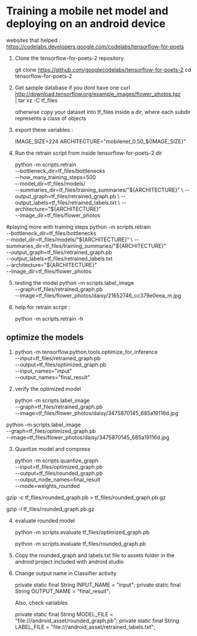 # Training a mobile net model and deploying on an android device

websites that helped : 
https://codelabs.developers.google.com/codelabs/tensorflow-for-poets


1. Clone the tensorflow-for-poets-2 repository

	git clone https://github.com/googlecodelabs/tensorflow-for-poets-2
	cd tensorflow-for-poets-2
2. Get sample database if you dont have one
	curl http://download.tensorflow.org/example_images/flower_photos.tgz \
    | tar xz -C tf_files

    otherwise copy your dataset into tf_files inside a dir, where each subdir represents a class of objects

3. export these variables : 

	IMAGE_SIZE=224
	ARCHITECTURE="mobilenet_0.50_${IMAGE_SIZE}"

4. Run the retrain script from inside tensorflow-for-poets-2 dir
	
	python -m scripts.retrain \
  --bottleneck_dir=tf_files/bottlenecks \
  --how_many_training_steps=500 \
  --model_dir=tf_files/models/ \
  --summaries_dir=tf_files/training_summaries/"${ARCHITECTURE}" \
  --output_graph=tf_files/retrained_graph.pb \
  --output_labels=tf_files/retrained_labels.txt \
  --architecture="${ARCHITECTURE}" \
  --image_dir=tf_files/flower_photos

  #playing more with training steps
  python -m scripts.retrain \
  --bottleneck_dir=tf_files/bottlenecks \
  --model_dir=tf_files/models/"${ARCHITECTURE}" \
  --summaries_dir=tf_files/training_summaries/"${ARCHITECTURE}" \
  --output_graph=tf_files/retrained_graph.pb \
  --output_labels=tf_files/retrained_labels.txt \
  --architecture="${ARCHITECTURE}" \
  --image_dir=tf_files/flower_photos

5. testing the model 
	python -m scripts.label_image \
    --graph=tf_files/retrained_graph.pb  \
    --image=tf_files/flower_photos/daisy/21652746_cc379e0eea_m.jpg

6. help for retrain script :

	python -m scripts.retrain -h


## optimize the models
	
1. python -m tensorflow.python.tools.optimize_for_inference \
  --input=tf_files/retrained_graph.pb \
  --output=tf_files/optimized_graph.pb \
  --input_names="input" \
  --output_names="final_result"
2. verify the optimized model 
	
	python -m scripts.label_image \
  --graph=tf_files/retrained_graph.pb\
  --image=tf_files/flower_photos/daisy/3475870145_685a19116d.jpg

  python -m scripts.label_image \
    --graph=tf_files/optimized_graph.pb \
    --image=tf_files/flower_photos/daisy/3475870145_685a19116d.jpg

3. Quantize model and compress
	
	python -m scripts.quantize_graph \
  --input=tf_files/optimized_graph.pb \
  --output=tf_files/rounded_graph.pb \
  --output_node_names=final_result \
  --mode=weights_rounded

  gzip -c tf_files/rounded_graph.pb > tf_files/rounded_graph.pb.gz

  gzip -l tf_files/rounded_graph.pb.gz

4. evaluate rounded model

	python -m scripts.evaluate  tf_files/optimized_graph.pb

	python -m scripts.evaluate  tf_files/rounded_graph.pb

5. Copy the rounded_graph and labels.txt file to assets folder in the android project included with android studio

6. Change output name in Classifier activity 

	private static final String INPUT_NAME = "input";
  	private static final String OUTPUT_NAME = "final_result";

  	Also, check variables 


	  private static final String MODEL_FILE = "file:///android_asset/rounded_graph.pb";
	  private static final String LABEL_FILE = "file:///android_asset/retrained_labels.txt";


